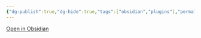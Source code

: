 ```yaml
---
{"dg-publish":true,"dg-hide":true,"tags":["obsidian","plugins"],"permalink":"/du-an/obsidian/hider/","hide":true,"dgPassFrontmatter":true}
---
```



[Open in Obsidian](obsidian://show-plugin?id=obsidian-hider)